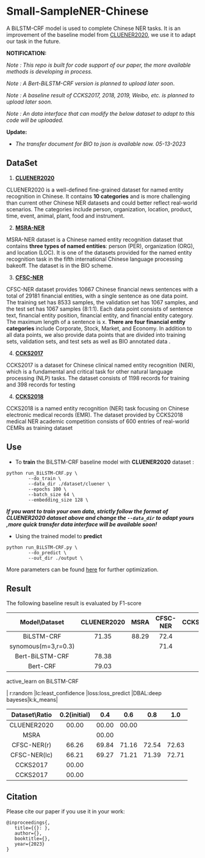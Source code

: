 # Small-SampleNER-Chinese
A BiLSTM-CRF model is used to complete Chinese NER tasks. It is an improvement of the baseline model from [CLUENER2020](https://github.com/CLUEbenchmark/CLUENER2020/tree/master/bilstm_crf_pytorch), we use it to adapt our task in the future.

**NOTIFICATION:**

_Note : This repo is built for code support of our paper, the more available methods is developing in process._

_Note : A Bert-BiLSTM-CRF version is planned to upload later soon_.

_Note : A baseline result of CCKS2017, 2018, 2019, Weibo, etc. is planned to upload later soon._

*Note : An data interface that can modify the below dataset to adapt to this code will be uploaded.*

__Update:__

* _The transfer document for BIO to json is available now. 05-13-2023_

## DataSet

1. __[CLUENER2020](https://github.com/Rcrossmeister/Small-SampleNER-Chinese/tree/main/dataset/cluener)__

CLUENER2020 is a well-defined fine-grained dataset for named entity recognition in Chinese. It contains **10 categories** and is more challenging than current other Chinese NER datasets and could better reflect real-world scenarios. The categories include person, organization, location, product, time, event, animal, plant, food and instrument.

2. [__MSRA-NER__](https://github.com/Rcrossmeister/Small-SampleNER-Chinese/tree/main/dataset/msra)

MSRA-NER dataset is a Chinese named entity recognition dataset that contains **three types of named entities**: person (PER), organization (ORG), and location (LOC). It is one of the datasets provided for the named entity recognition task in the fifth international Chinese language processing bakeoff. The dataset is in the BIO scheme.

3. [__CFSC-NER__](https://github.com/Rcrossmeister/Small-SampleNER-Chinese/tree/main/dataset/cfsc)

CFSC-NER dataset provides 10667 Chinese financial news sentences with a total of 29181 financial entities, with a single sentence as one data point. The training set has 8533 samples, the validation set has 1067 samples, and the test set has 1067 samples (8:1:1). Each data point consists of sentence text, financial entity position, financial entity, and financial entity category. The maximum length of a sentence is x. **There are four financial entity categories** include Corporate, Stock, Market, and Economy. In addition to all data points, we also provide data points that are divided into training sets, validation sets, and test sets as well as BIO annotated data .

4. [__CCKS2017__](https://github.com/Rcrossmeister/Small-SampleNER-Chinese/tree/main/dataset/ccks2017)

CCKS2017 is a dataset for Chinese clinical named entity recognition (NER), which is a fundamental and critical task for other natural language processing (NLP) tasks. The dataset consists of 1198 records for training and 398 records for testing

4. [__CCKS2018__](https://github.com/Rcrossmeister/Small-SampleNER-Chinese/tree/main/dataset/ccks2018)

CCKS2018 is a named entity recognition (NER) task focusing on Chinese electronic medical records (EMR). The dataset provided by CCKS2018 medical NER academic competition consists of 600 entries of real-world CEMRs as training dataset

## Use

* To **train** the BiLSTM-CRF baseline model with **CLUENER2020** dataset :

```shell
python run_BiLSTM-CRF.py \
		--do_train \
		--data_dir ./dataset/cluener \
		--epochs 100 \
		--batch_size 64 \
		--embedding_size 128 \ 
```

 ___If you want to train your own data, strictly follow the format of CLUENER2020 dataset above and change the `--data_dir` to adapt yours ,more quick transfer data interface will be available soon!___

* Using the trained model to **predict**

```shell
python run_BiLSTM-CRF.py \
		--do_predict \ 
		--out_dir ./output \ 
```

More parameters can be found [here](https://github.com/Rcrossmeister/Small-SampleNER-Chinese/blob/main/run_BiLSTM-CRF.py) for further optimization.

## Result

The following baseline result is evaluated by F1-score

|  Model\Dataset    | CLUENER2020 | MSRA  | CFSC-NER | CCKS2017 | CCKS2018 |
| :-------------:   | :---------: | :---: | :------: | :------: | :------: |
|   BiLSTM-CRF      |    71.35    | 88.29 |   72.4   |          |          |
|synomous(m=3,r=0.3)|             |       |   71.4   |          |          |
|  Bert-BiLSTM-CRF  |    78.38    |       |          |          |          |
|     Bert-CRF      |    79.03    |       |          |          |          |

active_learn on BiLSTM-CRF

| r:random          |lc:least_confidence |loss:loss_predict |DBAL:deep bayeses|k:k_means|

|  Dataset\Ratio    | 0.2(initial)| 0.4   | 0.6      | 0.8      | 1.0      |
| :-------------:   | :---------: | :---: | :------: | :------: | :------: |
|   CLUENER2020     |    00.00    | 00.00 |   00.00  |          |          |
|       MSRA        |             | 00.00 |          |          |          |
|     CFSC-NER(r)   |    66.26    | 69.84 |  71.16  |    72.54  |  72.63   |
|   CFSC-NER(lc)    |    66.21    | 69.27 |  71.21   |   71.39  |  72.71   |
|     CCKS2017      |    00.00    |       |          |          |          |
|     CCKS2017      |    00.00    |       |          |          |          |

## Citation

Please cite our paper if you use it in your work:

```
@inproceedings{,
   title={{}: },
   author={},
   booktitle={},
   year={2023}
}
```

